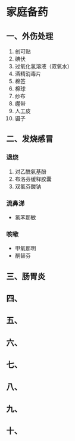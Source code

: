 # 家庭备药

## 一、外伤处理

1. 创可贴
2. 碘伏
3. 过氧化氢溶液（双氧水）
4. 酒精消毒片
5. 棉签
6. 棉球
7. 纱布
8. 绷带
9. 人工皮
10. 镊子

## 二、发烧感冒

### 退烧

1. 对乙酰氨基酚
2. 布洛芬缓释胶囊
3. 双氯芬酸钠

### 流鼻涕

- 氯苯那敏

### 咳嗽

- 甲氧那明
- 酮替芬

## 三、肠胃炎

## 四、

## 五、

## 六、

## 七、

## 八、

## 九、

## 十、
